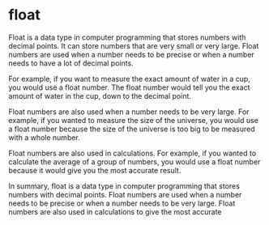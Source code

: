 # float

Float is a data type in computer programming that stores numbers with decimal points. It can store numbers that are very small or very large. Float numbers are used when a number needs to be precise or when a number needs to have a lot of decimal points. 

For example, if you want to measure the exact amount of water in a cup, you would use a float number. The float number would tell you the exact amount of water in the cup, down to the decimal point.

Float numbers are also used when a number needs to be very large. For example, if you wanted to measure the size of the universe, you would use a float number because the size of the universe is too big to be measured with a whole number.

Float numbers are also used in calculations. For example, if you wanted to calculate the average of a group of numbers, you would use a float number because it would give you the most accurate result. 

In summary, float is a data type in computer programming that stores numbers with decimal points. Float numbers are used when a number needs to be precise or when a number needs to be very large. Float numbers are also used in calculations to give the most accurate
